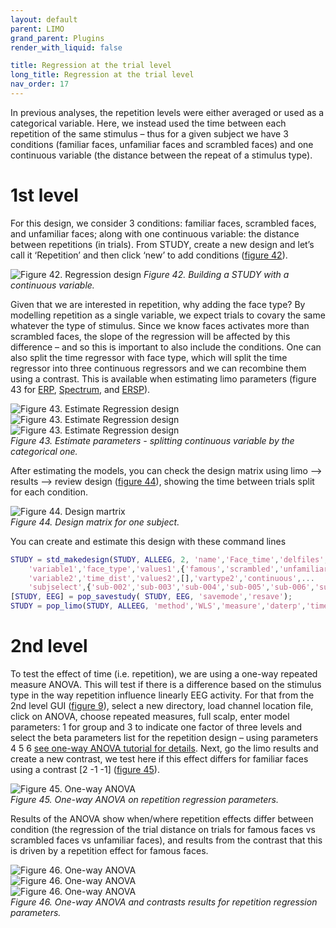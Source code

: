 ```yaml
---
layout: default
parent: LIMO
grand_parent: Plugins
render_with_liquid: false

title: Regression at the trial level
long_title: Regression at the trial level
nav_order: 17
---
```

In previous analyses, the repetition levels were either averaged or used as a categorical variable. Here, we instead used the time between each repetition of the same stimulus – thus for a given subject we have 3 conditions (familiar faces, unfamiliar faces and scrambled faces) and one continuous variable (the distance between the repeat of a stimulus type). 

# 1st level

For this design, we consider 3 conditions: familiar faces, scrambled faces, and unfamiliar faces; along with one continuous variable: the distance between repetitions (in trials). From STUDY, create a new design and let’s call it ‘Repetition’ and then click ‘new’ to add conditions ([figure 42](https://raw.githubusercontent.com/LIMO-EEG-Toolbox/limo_meeg/master/resources/images/42.jpg)).

![Figure 42. Regression design](https://raw.githubusercontent.com/LIMO-EEG-Toolbox/limo_meeg/master/resources/images/42.jpg) 
_Figure 42. Building a STUDY with a continuous variable._  

Given that we are interested in repetition, why adding the face type? By modelling repetition as a single variable, we expect trials to covary the same whatever the type of stimulus. Since we know faces activates more than scrambled faces, the slope of the regression will be affected by this difference – and so this is important to also include the conditions. One can also split the time regressor with face type, which will split the time regressor into three continuous regressors and we can recombine them using a contrast. This is available when estimating limo parameters (figure 43 for [ERP](https://raw.githubusercontent.com/LIMO-EEG-Toolbox/limo_meeg/master/resources/images/43a.jpg), [Spectrum](https://raw.githubusercontent.com/LIMO-EEG-Toolbox/limo_meeg/master/resources/images/43b.jpg), and [ERSP](https://raw.githubusercontent.com/LIMO-EEG-Toolbox/limo_meeg/master/resources/images/43c.jpg)).  

![Figure 43. Estimate Regression design](https://raw.githubusercontent.com/LIMO-EEG-Toolbox/limo_meeg/master/resources/images/43a.jpg)  
![Figure 43. Estimate Regression design](https://raw.githubusercontent.com/LIMO-EEG-Toolbox/limo_meeg/master/resources/images/43b.jpg)  
![Figure 43. Estimate Regression design](https://raw.githubusercontent.com/LIMO-EEG-Toolbox/limo_meeg/master/resources/images/43c.jpg)  
_Figure 43. Estimate parameters - splitting continuous variable by the categorical one._   

After estimating the models, you can check the design matrix using limo --> results --> review design ([figure 44](https://raw.githubusercontent.com/LIMO-EEG-Toolbox/limo_meeg/master/resources/images/44.jpg)), showing the time between trials split for each condition.  

![Figure 44. Design martrix](https://raw.githubusercontent.com/LIMO-EEG-Toolbox/limo_meeg/master/resources/images/44.jpg)  
_Figure 44. Design matrix for one subject._   

You can create and estimate this design with these command lines

```matlab
STUDY = std_makedesign(STUDY, ALLEEG, 2, 'name','Face_time','delfiles','off','defaultdesign','off',...
    'variable1','face_type','values1',{'famous','scrambled','unfamiliar'},'vartype1','categorical',...
    'variable2','time_dist','values2',[],'vartype2','continuous',...
    'subjselect',{'sub-002','sub-003','sub-004','sub-005','sub-006','sub-007','sub-008','sub-009','sub-010','sub-011','sub-012','sub-013','sub-014','sub-015','sub-016','sub-017','sub-018','sub-019'});
[STUDY, EEG] = pop_savestudy( STUDY, EEG, 'savemode','resave');
STUDY = pop_limo(STUDY, ALLEEG, 'method','WLS','measure','daterp','timelim',[-50 650],'erase','on','splitreg','on','interaction','off');
```


# 2nd level  

To test the effect of time (i.e. repetition), we are using a one-way repeated measure ANOVA. This will test if there is a difference based on the stimulus type in the way repetition influence linearly EEG activity. For that from the 2nd level GUI ([figure 9](https://raw.githubusercontent.com/LIMO-EEG-Toolbox/limo_meeg/master/resources/images/9.jpg)), select a new directory, load channel location file, click on ANOVA, choose repeated measures, full scalp, enter model parameters: 1 for group and 3 to indicate one factor of three levels and select the beta parameters list for the repetition design – using parameters 4 5 6 [see one-way ANOVA tutorial for details](https://raw.githubusercontent.com/LIMO-EEG-Toolbox/limo_meeg/wiki/3.--One-way-repeated-measures-ANOVA-revised-(Famous,-Unfamiliar,-Scrambled-faces-as-1st-level-contrasts)). Next, go the limo results and create a new contrast, we test here if this effect differs for familiar faces using a contrast [2 -1 -1] ([figure 45](https://raw.githubusercontent.com/LIMO-EEG-Toolbox/limo_meeg/master/resources/images/45.jpg)).  

![Figure 45. One-way ANOVA](https://raw.githubusercontent.com/LIMO-EEG-Toolbox/limo_meeg/master/resources/images/45.jpg)  
_Figure 45. One-way ANOVA on repetition regression parameters._

Results of the ANOVA show when/where repetition effects differ between condition (the regression of the trial distance on trials for famous faces vs scrambled faces vs unfamiliar faces), and results from the contrast that this is driven by a repetition effect for famous faces.

![Figure 46. One-way ANOVA](https://raw.githubusercontent.com/LIMO-EEG-Toolbox/limo_meeg/master/resources/images/46a.jpg)   
![Figure 46. One-way ANOVA](https://raw.githubusercontent.com/LIMO-EEG-Toolbox/limo_meeg/master/resources/images/46b.jpg)   
![Figure 46. One-way ANOVA](https://raw.githubusercontent.com/LIMO-EEG-Toolbox/limo_meeg/master/resources/images/46c.jpg)   
_Figure 46. One-way ANOVA and contrasts results for repetition regression parameters._  


